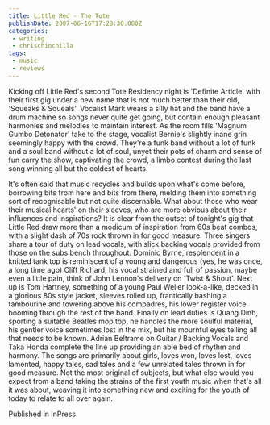 ```yaml
---
title: Little Red - The Tote
publishDate: 2007-06-16T17:28:30.000Z
categories:
 - writing
 - chrischinchilla
tags: 
 - music 
 - reviews
---
```


Kicking off Little Red's second Tote Residency night is 'Definite Article' with their first gig under a new name that is not much better than their old, 'Squeaks & Squeals'. Vocalist Mark wears a silly hat and the band have a drum machine so songs never quite get going, but contain enough pleasant harmonies and melodies to maintain interest. As the room fills 'Magnum Gumbo Detonator' take to the stage, vocalist Bernie's slightly inane grin seemingly happy with the crowd. They're a funk band without a lot of funk and a soul band without a lot of soul, unyet their pots of charm and sense of fun carry the show, captivating the crowd, a limbo contest during the last song winning all but the coldest of hearts.

It's often said that music recycles and builds upon what's come before, borrowing bits from here and bits from there, melding them into something sort of recognisable but not quite discernable. What about those who wear their musical hearts' on their sleeves, who are more obvious about their influences and inspirations? It is clear from the outset of tonight's gig that Little Red draw more than a modicum of inspiration from 60s beat combos, with a slight dash of 70s rock thrown in for good measure. Three singers share a tour of duty on lead vocals, with slick backing vocals provided from those on the subs bench throughout. Dominic Byrne, resplendent in a knitted tank top is reminiscent of a young and dangerous (yes, he was once, a long time ago) Cliff Richard, his vocal strained and full of passion, maybe even a little pain, think of John Lennon's delivery on 'Twist & Shout'. Next up is Tom Hartney, something of a young Paul Weller look-a-like, decked in a glorious 80s style jacket, sleeves rolled up, frantically bashing a tambourine and towering above his compadres, his lower register voice booming through the rest of the band. Finally on lead duties is Quang Dinh, sporting a suitable Beatles mop top, he handles the more soulful material, his gentler voice sometimes lost in the mix, but his mournful eyes telling all that needs to be known. Adrian Beltrame on Guitar / Backing Vocals and Taka Honda complete the line up providing an able bed of rhythm and harmony. The songs are primarily about girls, loves won, loves lost, loves lamented, happy tales, sad tales and a few unrelated tales thrown in for good measure. Not the most original of subjects, but what else would you expect from a band taking the strains of the first youth music when that's all it was about, weaving it into something new and exciting for the youth of today to relate to all over again.

Published in InPress

